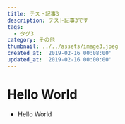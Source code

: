 ```yaml
---
title: テスト記事3
description: テスト記事3です
tags:
  - タグ3
category: その他
thumbnail: ../../assets/image3.jpeg
created_at: '2019-02-16 00:08:00'
updated_at: '2019-02-16 00:00:00'
---
```


# Hello World

- Hello World
